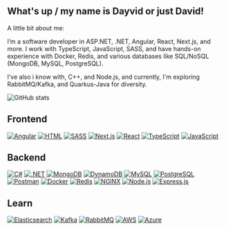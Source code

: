 ## What's up / my name is Dayvid or just David!

A little bit about me:

I’m a software developer  in ASP.NET, .NET, Angular, React, Next.js, and more. I work with TypeScript, JavaScript, SASS, and have hands-on experience with Docker, Redis, and various databases like SQL/NoSQL (MongoDB, MySQL, PostgreSQL).

I’ve also i know with, C++, and Node.js, and currently, I'm exploring RabbitMQ/Kafka, and Quarkus-Java for diversity.

![GitHub stats](https://github-readme-stats.vercel.app/api?username=k4rpenko&show_icons=true)
## Frontend
[![Angular](https://skillicons.dev/icons?i=angular)](https://angular.io) [![HTML](https://skillicons.dev/icons?i=html)](https://developer.mozilla.org/en-US/docs/Web/HTML) [![SASS](https://skillicons.dev/icons?i=sass)](https://sass-lang.com/) [![Next.js](https://skillicons.dev/icons?i=nextjs)](https://nextjs.org/) [![React](https://skillicons.dev/icons?i=react)](https://reactjs.org/) [![TypeScript](https://skillicons.dev/icons?i=ts)](https://www.typescriptlang.org/) [![JavaScript](https://skillicons.dev/icons?i=js)](https://developer.mozilla.org/en-US/docs/Web/JavaScript)

## Backend
[![C#](https://skillicons.dev/icons?i=cs)](https://learn.microsoft.com/en-us/dotnet/csharp/) [![.NET](https://skillicons.dev/icons?i=dotnet)](https://dotnet.microsoft.com/) [![MongoDB](https://skillicons.dev/icons?i=mongodb)](https://www.mongodb.com/) [![DynamoDB](https://skillicons.dev/icons?i=dynamodb)](https://aws.amazon.com/dynamodb/) [![MySQL](https://skillicons.dev/icons?i=mysql)](https://www.mysql.com/) [![PostgreSQL](https://skillicons.dev/icons?i=postgres)](https://www.postgresql.org/) [![Postman](https://skillicons.dev/icons?i=postman)](https://www.postman.com/) [![Docker](https://skillicons.dev/icons?i=docker)](https://www.docker.com/) [![Redis](https://skillicons.dev/icons?i=redis)](https://redis.io/) [![NGINX](https://skillicons.dev/icons?i=nginx)](https://www.nginx.com/) [![Node.js](https://skillicons.dev/icons?i=nodejs)](https://nodejs.org/) [![Express.js](https://skillicons.dev/icons?i=express)](https://expressjs.com/)

## Learn
[![Elasticsearch](https://skillicons.dev/icons?i=elasticsearch)](https://www.elastic.co/elasticsearch/) [![Kafka](https://skillicons.dev/icons?i=kafka)](https://kafka.apache.org/) [![RabbitMQ](https://skillicons.dev/icons?i=rabbitmq)](https://www.rabbitmq.com/)  [![AWS](https://skillicons.dev/icons?i=aws)](https://aws.amazon.com/) [![Azure](https://skillicons.dev/icons?i=azure)](https://azure.microsoft.com/en-us/)
